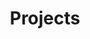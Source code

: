 ---
title: Projects
summary: All our projects, our games, our ambitions.
description: Explore Meridian Corp. projects.
---